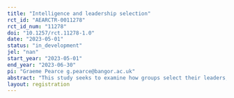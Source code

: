 ```yaml
---
title: "Intelligence and leadership selection"
rct_id: "AEARCTR-0011278"
rct_id_num: "11278"
doi: "10.1257/rct.11278-1.0"
date: "2023-05-01"
status: "in_development"
jel: "nan"
start_year: "2023-05-01"
end_year: "2023-06-30"
pi: "Graeme Pearce g.pearce@bangor.ac.uk"
abstract: "This study seeks to examine how groups select their leaders, conditional on intelligence. It will also examine how intelligence and the institutions used for decision making interact."
layout: registration
---
```



